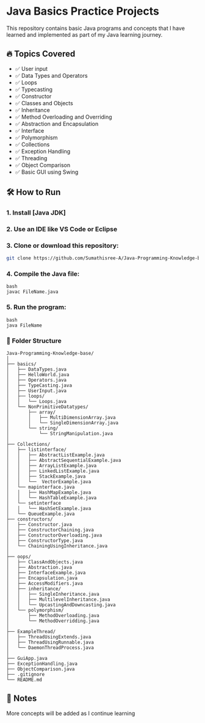 # Java Basics Practice Projects

This repository contains basic Java programs and concepts that I have learned and implemented as part of my Java learning journey.

## 🔥 Topics Covered

- ✅ User input
- ✅ Data Types and Operators
- ✅ Loops
- ✅ Typecasting
- ✅ Constructor
- ✅ Classes and Objects
- ✅ Inheritance
- ✅ Method Overloading and Overriding
- ✅ Abstraction and Encapsulation
- ✅ Interface
- ✅ Polymorphism
- ✅ Collections
- ✅ Exception Handling
- ✅ Threading
- ✅ Object Comparison
- ✅ Basic GUI using Swing

## 🛠 How to Run

### 1. Install [Java JDK]

### 2. Use an IDE like **VS Code** or **Eclipse**

### 3. Clone or download this repository:
   ```bash
   git clone https://github.com/Sumathisree-A/Java-Programming-Knowledge-base
   ```

### 4. Compile the Java file:
    bash
    javac FileName.java
    
### 5. Run the program:
    bash
    java FileName
   
### 📁 Folder Structure
```
Java-Programming-Knowledge-base/
│
├── basics/
│   ├── DataTypes.java
│   ├── HelloWorld.java
│   ├── Operators.java
│   ├── TypeCasting.java
│   ├── UserInput.java
│   ├── loops/
│   │   └── Loops.java
│   └── NonPrimitiveDatatypes/
│       ├── array/
│       │   ├── MultiDimensionArray.java
│       │   └── SingleDimensionArray.java
│       └── string/
│           └── StringManipulation.java
│
├── Collections/
│   ├── listinterface/
│   │   ├── AbstractListExample.java
│   │   ├── AbstractSequentialExample.java
│   │   ├── ArrayListExample.java
│   │   ├── LinkedListExample.java
│   │   ├── StackExample.java
│   │   └──  VectorExample.java  
│   └── mapinterface.java
│   │   ├── HashMapExample.java
│   │   └── HashTableExample.java
│   └── setinterface
│   │   └── HashSetExample.java
│   └── QueueExample.java
├── constructors/
│   ├── Constructor.java
│   ├── ConstructorChaining.java
│   ├── ConstructorOverloading.java
│   ├── ConstructorType.java
│   └── ChainingUsingInheritance.java
│
├── oops/
│   ├── ClassAndObjects.java
│   ├── Abstraction.java
│   ├── InterfaceExample.java
│   ├── Encapsulation.java
│   ├── AccessModifiers.java
│   ├── inheritance/
│   │   ├── SingleInheritance.java
│   │   ├── MultilevelInheritance.java
│   │   └── UpcastingAndDowncasting.java
│   └── polymorphism/
│       ├── MethodOverloading.java
│       └── MethodOverridding.java
│
├── ExampleThread/
│   ├── ThreadUsingExtends.java
│   ├── ThreadUsingRunnable.java
│   └── DaemonThreadProcess.java
│
├── GuiApp.java
├── ExceptionHandling.java
├── ObjectComparison.java
├── .gitignore
└── README.md
```

## 📌 Notes

More concepts will be added as I continue learning

